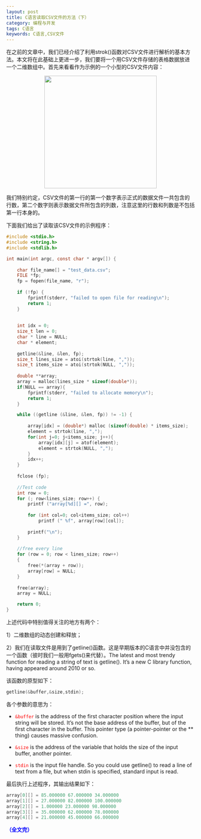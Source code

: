 ```yaml
---
layout: post
title: C语言读取CSV文件的方法（下）
category: 编程与开发
tags: C语言
keywords: C语言,CSV文件
---
```



在之前的文章中，我们已经介绍了利用strok()函数对CSV文件进行解析的基本方法。本文将在此基础上更进一步，我们要将一个用CSV文件存储的表格数据放进一个二维数组中。首先来看看作为示例的一个小型的CSV文件内容：

<p align="center">
<img src="https://fzuo.github.io/assets/img/shared_lib/csv02.png" width="300">
</p>

我们特别约定，CSV文件的第一行的第一个数字表示正式的数据文件一共包含的行数，第二个数字则表示数据文件所包含的列数，注意这里的行数和列数是不包括第一行本身的。

下面我们给出了读取该CSV文件的示例程序：

```c
#include <stdio.h>
#include <string.h>
#include <stdlib.h>

int main(int argc, const char * argv[]) {
    
    char file_name[] = "test_data.csv";
    FILE *fp;
    fp = fopen(file_name, "r");
    
    if (!fp) {
        fprintf(stderr, "failed to open file for reading\n");
        return 1;
    }
    
    
    int idx = 0;
    size_t len = 0;
    char * line = NULL;
    char * element;
    
    getline(&line, &len, fp);
    size_t lines_size = atoi(strtok(line, ","));
    size_t items_size = atoi(strtok(NULL, ","));
    
    double **array;
    array = malloc(lines_size * sizeof(double*));
    if(NULL == array){
        fprintf(stderr, "failed to allocate memory\n");
        return 1;
    }

    while ((getline (&line, &len, fp)) != -1) {
        
        array[idx] = (double*) malloc (sizeof(double) * items_size);
        element = strtok(line, ",");
        for(int j=0; j<items_size; j++){
            array[idx][j] = atof(element);
            element = strtok(NULL, ",");
        }
        idx++;
    }
    
    fclose (fp);
    
    //Test code
    int row = 0;
    for (; row<lines_size; row++) {
        printf ("array[%d][] =", row);
        
        for (int col=0; col<items_size; col++)
            printf (" %f", array[row][col]);
        
        printf("\n");
    }
    
    //free every line
    for (row = 0; row < lines_size; row++)
    {
        free(*(array + row));
        array[row] = NULL;
    }
    
    free(array);
    array = NULL;

    return 0;
}
```

上述代码中特别值得关注的地方有两个：

1）二维数组的动态创建和释放；

2）我们在读取文件是用到了getline()函数。这是早期版本的C语言中并没包含的一个函数（彼时我们一般用fgets()来代替）。The latest and most trendy function for reading a string of text is getline(). It’s a new C library function, having appeared around 2010 or so. 

该函数的原型如下：

```c
getline(&buffer,&size,stdin);  
```

各个参数的意思为：

* <span style="color:red">`&buffer`</span> is the address of the first character position where the input string will be stored. It’s not the base address of the buffer, but of the first character in the buffer. This pointer type (a pointer-pointer or the ** thing) causes massive confusion.

* <span style="color:red">`&size`</span> is the address of the variable that holds the size of the input buffer, another pointer. 

* <span style="color:red">`stdin`</span> is the input file handle. So you could use getline() to read a line of text from a file, but when stdin is specified, standard input is read.

最后执行上述程序，其输出结果如下：

```c
array[0][] = 85.000000 67.000000 34.000000
array[1][] = 27.000000 82.000000 100.000000
array[2][] = 1.000000 23.000000 98.000000
array[3][] = 35.000000 62.000000 78.000000
array[4][] = 21.000000 45.000000 66.000000
```



<span style="color:blue">**（全文完）**</span>

